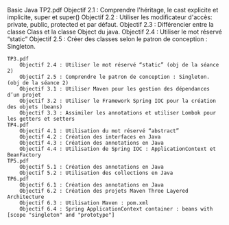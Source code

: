 Basic Java
	TP2.pdf
		Objectif 2.1 : Comprendre l'héritage, le cast explicite et implicite, super et super()
		Objectif 2.2 : Utiliser les modificateur d'accès: private, public, protected et par défaut.
		Objectif 2.3 : Différencier entre la classe Class et la classe Object du java.
		Objectif 2.4 : Utiliser le mot réservé “static”
		Objectif 2.5 : Créer des classes selon le patron de conception : Singleton.
	
	TP3.pdf
		Objectif 2.4 : Utiliser le mot réservé “static” (obj de la séance 2)
		Objectif 2.5 : Comprendre le patron de conception : Singleton. (obj de la séance 2)
		Objectif 3.1 : Utiliser Maven pour les gestion des dépendances d’un projet
		Objectif 3.2 : Utiliser le Framework Spring IOC pour la création des objets (beans)
		Objectif 3.3 : Assimiler les annotations et utiliser Lombok pour les getters et setters
	TP4.pdf
		Objectif 4.1 : Utilisation du mot réservé “abstract”
		Objectif 4.2 : Création des interfaces en Java
		Objectif 4.3 : Création des annotations en Java
		Objectif 4.4 : Utilisation de Spring IOC : ApplicationContext et BeanFactory
	TP5.pdf
		Objectif 5.1 : Création des annotations en Java
		Objectif 5.2 : Utilisation des collections en Java
	TP6.pdf
		Objectif 6.1 : Création des annotations en Java
		Objectif 6.2 : Création des projets Maven Three Layered Architecture
		Objectif 6.3 : Utilisation Maven : pom.xml 
		Objectif 6.4 : Spring ApplicationContext container : beans with [scope "singleton" and "prototype"]
